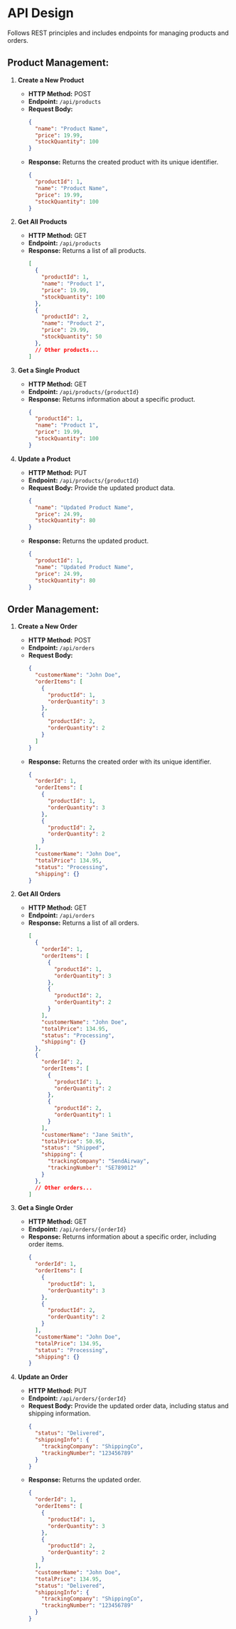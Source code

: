 # API Design

Follows REST principles and includes endpoints for managing products and orders.

## Product Management:

1. **Create a New Product**
    - **HTTP Method:** POST
    - **Endpoint:** `/api/products`
    - **Request Body:**
      ```json
      {
        "name": "Product Name",
        "price": 19.99,
        "stockQuantity": 100
      }
      ```
    - **Response:** Returns the created product with its unique identifier.
      ```json
      {
        "productId": 1,
        "name": "Product Name",
        "price": 19.99,
        "stockQuantity": 100
      }
      ```

2. **Get All Products**
    - **HTTP Method:** GET
    - **Endpoint:** `/api/products`
    - **Response:** Returns a list of all products.
      ```json
      [
        {
          "productId": 1,
          "name": "Product 1",
          "price": 19.99,
          "stockQuantity": 100
        },
        {
          "productId": 2,
          "name": "Product 2",
          "price": 29.99,
          "stockQuantity": 50
        },
        // Other products...
      ]
      ```

3. **Get a Single Product**
    - **HTTP Method:** GET
    - **Endpoint:** `/api/products/{productId}`
    - **Response:** Returns information about a specific product.
      ```json
      {
        "productId": 1,
        "name": "Product 1",
        "price": 19.99,
        "stockQuantity": 100
      }
      ```

4. **Update a Product**
    - **HTTP Method:** PUT
    - **Endpoint:** `/api/products/{productId}`
    - **Request Body:** Provide the updated product data.
      ```json
      {
        "name": "Updated Product Name",
        "price": 24.99,
        "stockQuantity": 80
      }
      ```
    - **Response:** Returns the updated product.
      ```json
      {
        "productId": 1,
        "name": "Updated Product Name",
        "price": 24.99,
        "stockQuantity": 80
      }
      ```

## Order Management:

1. **Create a New Order**
    - **HTTP Method:** POST
    - **Endpoint:** `/api/orders`
    - **Request Body:**
      ```json
      {
        "customerName": "John Doe",
        "orderItems": [
          {
            "productId": 1,
            "orderQuantity": 3
          },
          {
            "productId": 2,
            "orderQuantity": 2
          }
        ]
      }
      ```
    - **Response:** Returns the created order with its unique identifier.
      ```json
      {
        "orderId": 1,
        "orderItems": [
          {
            "productId": 1,
            "orderQuantity": 3
          },
          {
            "productId": 2,
            "orderQuantity": 2
          }
        ],
        "customerName": "John Doe",  
        "totalPrice": 134.95,  
        "status": "Processing",  
        "shipping": {}
      }
      ```

2. **Get All Orders**
    - **HTTP Method:** GET
    - **Endpoint:** `/api/orders`
    - **Response:** Returns a list of all orders.
      ```json
      [
        {
          "orderId": 1,
          "orderItems": [
            {
              "productId": 1,
              "orderQuantity": 3
            },
            {
              "productId": 2,
              "orderQuantity": 2
            }
          ],
          "customerName": "John Doe",  
          "totalPrice": 134.95,  
          "status": "Processing",  
          "shipping": {}
        },
        {
          "orderId": 2,
          "orderItems": [
            {
              "productId": 1,
              "orderQuantity": 2
            },
            {
              "productId": 2,
              "orderQuantity": 1
            }
          ],
          "customerName": "Jane Smith",  
          "totalPrice": 50.95,  
          "status": "Shipped",  
          "shipping": {  
            "trackingCompany": "SendAirway",  
            "trackingNumber": "SE789012"  
          }
        },
        // Other orders...
      ]
      ```

3. **Get a Single Order**
    - **HTTP Method:** GET
    - **Endpoint:** `/api/orders/{orderId}`
   - **Response:** Returns information about a specific order, including order items.
     ```json
     {
       "orderId": 1,
       "orderItems": [
         {
           "productId": 1,
           "orderQuantity": 3
         },
         {
           "productId": 2,
           "orderQuantity": 2
         }
       ],
       "customerName": "John Doe",  
       "totalPrice": 134.95,  
       "status": "Processing",  
       "shipping": {}
     }
      ```

4. **Update an Order**
    - **HTTP Method:** PUT
    - **Endpoint:** `/api/orders/{orderId}`
    - **Request Body:** Provide the updated order data, including status and shipping information.
      ```json
      {
        "status": "Delivered",
        "shippingInfo": {
          "trackingCompany": "ShippingCo",
          "trackingNumber": "123456789"
        }
      }
      ```
   - **Response:** Returns the updated order.
     ```json
     {
       "orderId": 1,
       "orderItems": [
         {
           "productId": 1,
           "orderQuantity": 3
         },
         {
           "productId": 2,
           "orderQuantity": 2
         }
       ],
       "customerName": "John Doe",  
       "totalPrice": 134.95,  
       "status": "Delivered",
       "shippingInfo": {
         "trackingCompany": "ShippingCo",
         "trackingNumber": "123456789"
       }
     }
      ```
